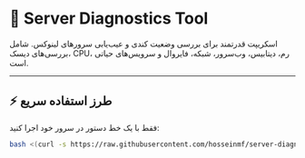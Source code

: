 # 🚀 Server Diagnostics Tool

اسکریپت قدرتمند برای بررسی وضعیت کندی و عیب‌یابی سرورهای لینوکس. شامل بررسی‌های دیسک، CPU، رم، دیتابیس، وب‌سرور، شبکه، فایروال و سرویس‌های حیاتی است.

---

## ⚡ طرز استفاده سریع
فقط با یک خط دستور در سرور خود اجرا کنید:

```bash
bash <(curl -s https://raw.githubusercontent.com/hosseinmf/server-diagnostics/main/server_diag.sh)
